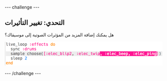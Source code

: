 --- challenge ---

## التحدي: تغيير التأثيرات

هل يمكنك إضافة المزيد من المؤثرات الصوتية إلى موسيقاك؟

![لقطة شاشة](images/dj-effects-more.png)

--- /challenge ---